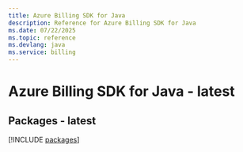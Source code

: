 ```yaml
---
title: Azure Billing SDK for Java
description: Reference for Azure Billing SDK for Java
ms.date: 07/22/2025
ms.topic: reference
ms.devlang: java
ms.service: billing
---
```

# Azure Billing SDK for Java - latest
## Packages - latest
[!INCLUDE [packages](billing-index.md)]